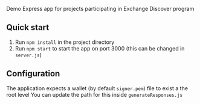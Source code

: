Demo Express app for projects participating in Exchange Discover program

## Quick start

1. Run `npm install` in the project directory
2. Run `npm start` to start the app on port 3000 (this can be changed in `server.js`)

## Configuration

The application expects a wallet (by default `signer.pem`) file to exist a the root level
You can update the path for this inside `generateResponses.js`


